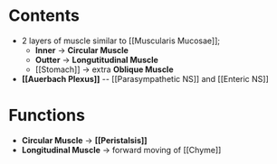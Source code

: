 # Contents
- 2 layers of muscle similar to [[Muscularis Mucosae]];
	- **Inner** -> **Circular Muscle**
	- **Outter** -> **Longutitudinal Muscle**
	- [[Stomach]] -> extra **Oblique Muscle**
- **[[Auerbach Plexus]]** -- [[Parasympathetic NS]] and [[Enteric NS]]

# Functions
- **Circular Muscle** -> **[[Peristalsis]]**
- **Longitudinal Muscle** -> forward moving of [[Chyme]]